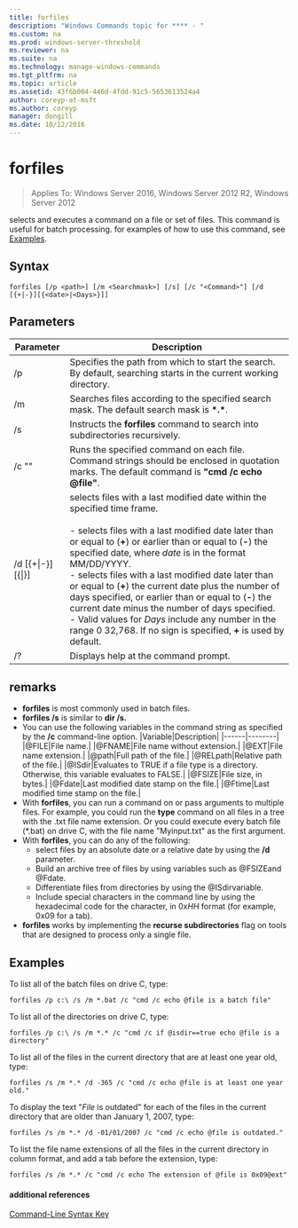 ```yaml
---
title: forfiles
description: "Windows Commands topic for **** - "
ms.custom: na
ms.prod: windows-server-threshold
ms.reviewer: na
ms.suite: na
ms.technology: manage-windows-commands
ms.tgt_pltfrm: na
ms.topic: article
ms.assetid: 43f6b004-446d-4fdd-91c5-5653613524a4
author: coreyp-at-msft
ms.author: coreyp
manager: dongill
ms.date: 10/12/2016
---
```

# forfiles

>Applies To: Windows Server 2016, Windows Server 2012 R2, Windows Server 2012

selects and executes a command on a file or set of files. This command is useful for batch processing.
for examples of how to use this command, see [Examples](#BKMK_examples).
## Syntax
```
forfiles [/p <path>] [/m <Searchmask>] [/s] [/c "<Command>"] [/d [{+|-}][{<date>|<Days>}]]
```
## Parameters
|Parameter|Description|
|-------|--------|
|/p <path>|Specifies the path from which to start the search. By default, searching starts in the current working directory.|
|/m <Searchmask>|Searches files according to the specified search mask. The default search mask is **\*.\***.|
|/s|Instructs the **forfiles** command to search into subdirectories recursively.|
|/c "<Command>"|Runs the specified command on each file. Command strings should be enclosed in quotation marks. The default command is **"cmd /c echo @file"**.|
|/d [{+&#124;-}][{<date>&#124;<Days>}]|selects files with a last modified date within the specified time frame.<br /><br />-   selects files with a last modified date later than or equal to (**+**) or earlier than or equal to (**-**) the specified date, where *date* is in the format MM/DD/YYYY.<br />-   selects files with a last modified date later than or equal to (**+**) the current date plus the number of days specified, or earlier than or equal to (**-**) the current date minus the number of days specified.<br />-   Valid values for *Days* include any number in the range 0 32,768. If no sign is specified, **+** is used by default.|
|/?|Displays help at the command prompt.|
## remarks
-   **forfiles** is most commonly used in batch files.
-   **forfiles /s** is similar to **dir /s.**
-   You can use the following variables in the command string as specified by the **/c** command-line option.
    |Variable|Description|
    |------|--------|
    |@FILE|File name.|
    |@FNAME|File name without extension.|
    |@EXT|File name extension.|
    |@path|Full path of the file.|
    |@RELpath|Relative path of the file.|
    |@ISdir|Evaluates to TRUE if a file type is a directory. Otherwise, this variable evaluates to FALSE.|
    |@FSIZE|File size, in bytes.|
    |@Fdate|Last modified date stamp on the file.|
    |@Ftime|Last modified time stamp on the file.|
-   With **forfiles**, you can run a command on or pass arguments to multiple files. For example, you could run the **type** command on all files in a tree with the .txt file name extension. Or you could execute every batch file (*.bat) on drive C, with the file name "Myinput.txt" as the first argument.
-   With **forfiles**, you can do any of the following:
    -   select files by an absolute date or a relative date by using the **/d** parameter.
    -   Build an archive tree of files by using variables such as @FSIZEand @Fdate.
    -   Differentiate files from directories by using the @ISdirvariable.
    -   Include special characters in the command line by using the hexadecimal code for the character, in 0x*HH* format (for example, 0x09 for a tab).
-   **forfiles** works by implementing the **recurse subdirectories** flag on tools that are designed to process only a single file.
## <a name="BKMK_examples"></a>Examples
To list all of the batch files on drive C, type:
```
forfiles /p c:\ /s /m *.bat /c "cmd /c echo @file is a batch file"
```
To list all of the directories on drive C, type:
```
forfiles /p c:\ /s /m *.* /c "cmd /c if @isdir==true echo @file is a directory"
```
To list all of the files in the current directory that are at least one year old, type:
```
forfiles /s /m *.* /d -365 /c "cmd /c echo @file is at least one year old."
```
To display the text "*File* is outdated" for each of the files in the current directory that are older than January 1, 2007, type:
```
forfiles /s /m *.* /d -01/01/2007 /c "cmd /c echo @file is outdated." 
```
To list the file name extensions of all the files in the current directory in column format, and add a tab before the extension, type:
```
forfiles /s /m *.* /c "cmd /c echo The extension of @file is 0x09@ext" 
```
#### additional references
[Command-Line Syntax Key](command-line-syntax-key.md)
